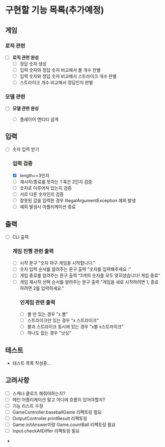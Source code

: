 # 구현할 기능 목록(추가예정)

## 게임
###  로직 관련
- [ ] **로직 관련 완성**
  - [ ] 정답 숫자 생성
  - [ ] 입력 숫자와 정답 숫자 비교해서 볼 개수 판별
  - [ ] 입력 숫자와 정답 숫자 비교해서 스트라이크 개수 판별
  - [ ] 스트라이크 개수 비교해서 정답인지 판별
### 모델 관련
- [ ] **모델 관련 완성**
  - [ ] 플레이어 엔티티 설계




## 입력
 - [ ] 숫자 입력 받기
   ### 입력 검증
   - [x] length==3인지
   - [ ] 재시작/종료를 뜻하는 1 혹은 2인지 검증
   - [ ] 숫자로 이루어져 있는지 검증
   - [ ] 서로 다른 숫자인지 검증
   - [ ] 잘못된 값을 입력한 경우 IllegalArgumentException 예외 발생
   - [ ] 예외 발생시 어플리케이션 종료
 
## 출력
- [ ] CLI 출력
    ###  게임 진행 관련 출력
  - [ ] 시작 문구  "숫자 야구 게임을 시작합니다."
  - [ ] 숫자 입력 순서를 알려주는 문구 출력 "숫자를 입력해주세요 :"
  - [ ] 게임 종료를 알려주는 문구 출력 "3개의 숫자를 모두 맞히셨습니다! 게임 종료"
  - [ ] 게임 재시작 선택 순서를 알려주는 문구 출력 "게임을 새로 시작하려면 1, 종료하려면 2를 입력하세요."
    ### 인게임 관련 출력
    -  [ ] 볼 만 있는 경우 "x 볼"
    -  [ ] 스트라이크만 있는 경우 "x 스트라이크"
    -  [ ] 볼과 스트라이크 동시에 있는 경우 "x볼 x스트라이크"
    -  [ ] 하나도 없는 경우 "낫싱"

## 테스트
- 테스트 목록 작성중...


## 고려사항
- [ ] 스캐너 클로즈 해줘야하는지?
- [ ] 메인 어플리케이션 말고 어디에 흐름이 있어야할지?
-  [ ] 기능 리스트 수정
-  [ ] GameController.baseballGame 리팩토링 필요
- [ ] OutputController.printResult 리팩토링
- [ ] Game.initAnswer이랑 Game.countBall 리팩토링 필요
-  [ ] Input.checkAllDiffer 리팩토링 필요
- 
